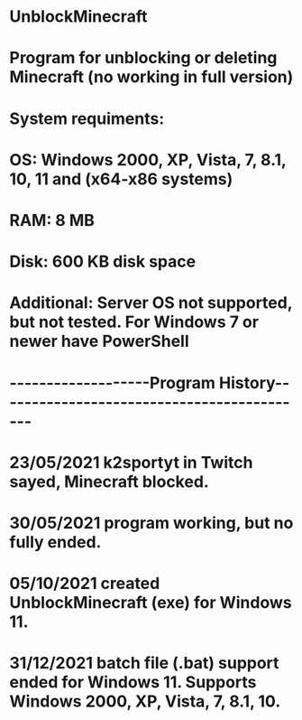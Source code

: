 # UnblockMinecraft
# Program for unblocking or deleting Minecraft (no working in full version)
# System requiments: 
# OS: Windows 2000, XP, Vista, 7, 8.1, 10, 11 and (x64-x86 systems)
# RAM: 8 MB
# Disk: 600 KB disk space
# Additional: Server OS not supported, but not tested. For Windows 7 or newer have PowerShell
# -------------------Program History-------------------------------------------
# 23/05/2021 k2sportyt in Twitch sayed, Minecraft blocked.
# 30/05/2021 program working, but no fully ended.
# 05/10/2021 created UnblockMinecraft (exe) for Windows 11.
# 31/12/2021 batch file (.bat) support ended for Windows 11. Supports Windows 2000, XP, Vista, 7, 8.1, 10.
